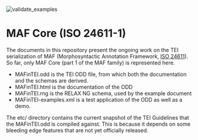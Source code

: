 ![validate_examples](https://github.com/TEIC/ISOTC37/workflows/actions/validate_MAF_examples/badge.svg?event=push)
# MAF Core (ISO 24611-1)

The documents in this repository present the ongoing work on the TEI serialization of MAF (Morphosyntactic Annotation Framework, [ISO 24611](https://www.iso.org/standard/51934.html)). So far, only MAF Core (part 1 of the MAF family) is represented here.


* MAFinTEI.odd is the TEI ODD file, from which both the documentation and the schemas are derived.
* MAFinTEI.html is the documentation of the ODD
* MAFinTEI.rng is the RELAX NG schema, used by the example document
* MAFinTEI-examples.xml is a test application of the ODD as well as a demo.

The etc/ directory contains the current snapshot of the TEI Guidelines that the MAFinTEI.odd 
is compiled against. This is because it depends on some bleeding edge features that are
not yet officially released.

